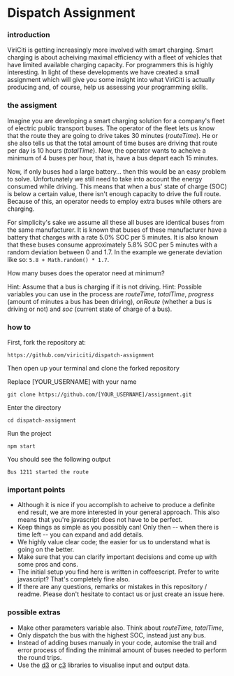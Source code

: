 # Dispatch Assignment

### introduction
ViriCiti is getting increasingly more involved with smart charging. Smart charging is about acheiving maximal efficiency with  a fleet of vehicles that have limited available charging capacity. For programmers this is highly interesting. In light of these developments we have created a small assignment which will give you some insight into what ViriCiti is actually producing and, of course, help us assessing your programming skills. 

### the assigment
Imagine you are developing a smart charging solution for a company's fleet of electric public transport buses. The operator of the fleet lets us know that the route they are going to drive takes 30 minutes (*routeTime*). He or she also tells us that the total amount of time buses are driving that route per day is 10 hours (*totalTime*). Now, the operator wants to acheive a minimum of 4 buses per hour, that is, have a bus depart each 15 minutes.

Now, if only buses had a large battery... then this would be an easy problem to solve. Unfortunately we still need to take into account the energy consumed while driving. This means that when a bus' state of charge (SOC) is below a certain value, there isn't enough capacity to drive the full route. Because of this, an operator needs to employ extra buses while others are charging.

For simplicity's sake we assume all these all buses are identical buses from the same manufacturer. It is known that buses of these manufacturer have a battery that charges with a rate 5.0% SOC per 5 minutes. It is also known that these buses consume approximately 5.8% SOC per 5 minutes with a random deviation between 0 and 1.7. In the example we generate deviation like so: ```5.8 + Math.random() * 1.7```. 

How many buses does the operator need at minimum?

Hint: Assume that a bus is charging if it is not driving.
Hint: Possible variables you can use in the process are *routeTime*, *totalTime*, *progress* (amount of minutes a bus has been driving),  *onRoute* (whether a bus is driving or not) and *soc* (current state of charge of a bus).


### how to
First, fork the repository at:

```https://github.com/viriciti/dispatch-assignment```

Then open up your terminal and clone the forked repository

Replace [YOUR_USERNAME] with your name

```git clone https://github.com/[YOUR_USERNAME]/assignment.git```

Enter the directory

```cd dispatch-assignment```

Run the project

```npm start```

You should see the following output

```Bus 1211 started the route```


### important points
- Although it is nice if you accomplish to acheive to produce a definite end result, we are more interested in your general approach. This also means that you're javascript does not have to be perfect. 
- Keep things as simple as you possibly can! Only then -- when there is time left -- you can expand and add details.
- We highly value clear code; the easier for us to understand what is going on the better.
- Make sure that you can clarify important decisions and come up with some pros and cons.  
- The initial setup you find here is written in coffeescript. Prefer to write javascript? That's completely fine also.
- If there are any questions, remarks or mistakes in this repository / readme. Please don't hesitate to contact us or just create an issue here.

### possible extras
- Make other parameters variable also. Think about *routeTime*, *totalTime*, 
- Only dispatch the bus with the highest SOC, instead just any bus.
- Instead of adding buses manualy in your code, automise the trail and error process of finding the minimal amount of buses needed to perform the round trips.
- Use the [d3](https://d3js.org/) or [c3](http://c3js.org/) libraries to visualise input and output data. 
